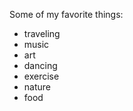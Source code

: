 Some of my favorite things:
  - traveling
  - music
  - art
  - dancing
  - exercise
  - nature
  - food
